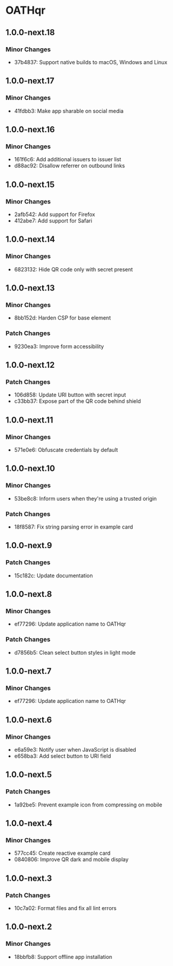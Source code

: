 # OATHqr

## 1.0.0-next.18

### Minor Changes

- 37b4837: Support native builds to macOS, Windows and Linux

## 1.0.0-next.17

### Minor Changes

- 41fdbb3: Make app sharable on social media

## 1.0.0-next.16

### Minor Changes

- 161f6c6: Add additional issuers to issuer list
- d88ac92: Disallow referrer on outbound links

## 1.0.0-next.15

### Minor Changes

- 2afb542: Add support for Firefox
- 412abe7: Add support for Safari

## 1.0.0-next.14

### Minor Changes

- 6823132: Hide QR code only with secret present

## 1.0.0-next.13

### Minor Changes

- 8bb152d: Harden CSP for base element

### Patch Changes

- 9230ea3: Improve form accessibility

## 1.0.0-next.12

### Patch Changes

- 106d858: Update URI button with secret input
- c33bb37: Expose part of the QR code behind shield

## 1.0.0-next.11

### Minor Changes

- 571e0e6: Obfuscate credentials by default

## 1.0.0-next.10

### Minor Changes

- 53be8c8: Inform users when they're using a trusted origin

### Patch Changes

- 18f8587: Fix string parsing error in example card

## 1.0.0-next.9

### Patch Changes

- 15c182c: Update documentation

## 1.0.0-next.8

### Minor Changes

- ef77296: Update application name to OATHqr

### Patch Changes

- d7856b5: Clean select button styles in light mode

## 1.0.0-next.7

### Minor Changes

- ef77296: Update application name to OATHqr

## 1.0.0-next.6

### Minor Changes

- e6a59e3: Notify user when JavaScript is disabled
- e658ba3: Add select button to URI field

## 1.0.0-next.5

### Patch Changes

- 1a92be5: Prevent example icon from compressing on mobile

## 1.0.0-next.4

### Minor Changes

- 577cc45: Create reactive example card
- 0840806: Improve QR dark and mobile display

## 1.0.0-next.3

### Patch Changes

- 10c7a02: Format files and fix all lint errors

## 1.0.0-next.2

### Minor Changes

- 18bbfb8: Support offline app installation
